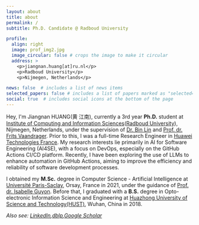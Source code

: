 ```yaml
---
layout: about
title: about
permalink: /
subtitle: Ph.D. Candidate @ Radboud University

profile:
  align: right
  image: prof_img2.jpg
  image_circular: false # crops the image to make it circular
  address: >
    <p>jiangnan.huang[at]ru.nl</p>
    <p>Radboud University</p>
    <p>Nijmegen, Netherlands</p>

news: false  # includes a list of news items
selected_papers: false # includes a list of papers marked as "selected={true}"
social: true  # includes social icons at the bottom of the page
---
```


Hey, I'm Jiangnan HUANG(黄 江南), currently a 3rd year **Ph.D.** student at [Institute of Computing and Information Sciences](https://www.ru.nl/icis/)([Radboud University](https://www.ru.nl/)), Nijmegen, Netherlands, under the supervision of [Dr. Bin Lin](https://binlin.info/index.html) and [Prof. dr. Frits Vaandrager](http://www.cs.ru.nl/F.Vaandrager/). Prior to this, I was a full-time Research Engineer in [Huawei Technologies France](https://www.huawei.com/fr/). My research interests lie primarily in AI for Software Engineering (AI4SE), with a focus on DevOps, especially on the GitHub Actions CI/CD platform. Recently, I have been exploring the use of LLMs to enhance automation in GitHub Actions, aiming to improve the efficiency and reliability of software development processes.

I obtained my **M.Sc.** degree in Computer Science - Artificial Intelligence at [Université Paris-Saclay](https://www.universite-paris-saclay.fr/), Orsay, France in 2021, under the guidance of [Prof. dr. Isabelle Guyon](https://guyon.chalearn.org/). Before that, I graduated with a **B.S.** degree in Opto-electronic Information Science and Engineering at [Huazhong University of Science and Technology(HUST)](http://english.hust.edu.cn/), Wuhan, China in 2018.

*Also see: [LinkedIn](https://www.linkedin.com/in/jiangnan-huang-bb798b182/),[dblp](https://dblp.org/pid/198/9841-1.html),[Google Scholar](https://scholar.google.com/citations?user=GUY1R9QAAAAJ&hl=en)*
